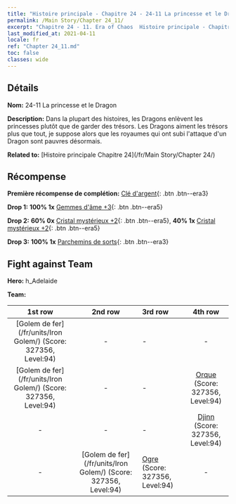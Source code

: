 ```yaml
---
title: "Histoire principale - Chapitre 24 - 24-11 La princesse et le Dragon"
permalink: /Main Story/Chapter 24_11/
excerpt: "Chapitre 24 - 11. Era of Chaos  Histoire principale - Chapitre 24_11. 24-11 La princesse et le Dragon"
last_modified_at: 2021-04-11
locale: fr
ref: "Chapter 24_11.md"
toc: false
classes: wide
---
```


## Détails

 **Nom:** 24-11 La princesse et le Dragon

 **Description:** Dans la plupart des histoires, les Dragons enlèvent les princesses plutôt que de garder des trésors. Les Dragons aiment les trésors plus que tout, je suppose alors que les royaumes qui ont subi l'attaque d'un Dragon sont pauvres désormais.

 **Related to:** [Histoire principale Chapitre 24](/fr/Main Story/Chapter 24/)

## Récompense

 **Première récompense de complétion:** [Clé d'argent](/fr/Items/con_693/){: .btn .btn--era3}

 **Drop 1:** **100% 1x** [Gemmes d'âme +3](/fr/Items/mat_86/){: .btn .btn--era5}

 **Drop 2:** **60% 0x** [Cristal mystérieux +2](/fr/Items/mat_80/){: .btn .btn--era5}, **40% 1x** [Cristal mystérieux +2](/fr/Items/mat_80/){: .btn .btn--era5}

 **Drop 3:** **100% 1x** [Parchemins de sorts](/fr/Items/con_694/){: .btn .btn--era3}


## Fight against Team
 **Hero:** h_Adelaide

 **Team:**


  | 1st row | 2nd row | 3rd row | 4th row |
  |:----:|:----:|:----|:----:|
  | [Golem de fer](/fr/units/Iron Golem/) (Score: 327356, Level:94)  | - | - | - |
  | [Golem de fer](/fr/units/Iron Golem/) (Score: 327356, Level:94)  | - | - | [Orque](/fr/units/Orc/) (Score: 327356, Level:94)  |
  | - | - | - | [Djinn](/fr/units/Genie/) (Score: 327356, Level:94)  |
  | - | [Golem de fer](/fr/units/Iron Golem/) (Score: 327356, Level:94)  | [Ogre](/fr/units/Ogre/) (Score: 327356, Level:94)  | - |


